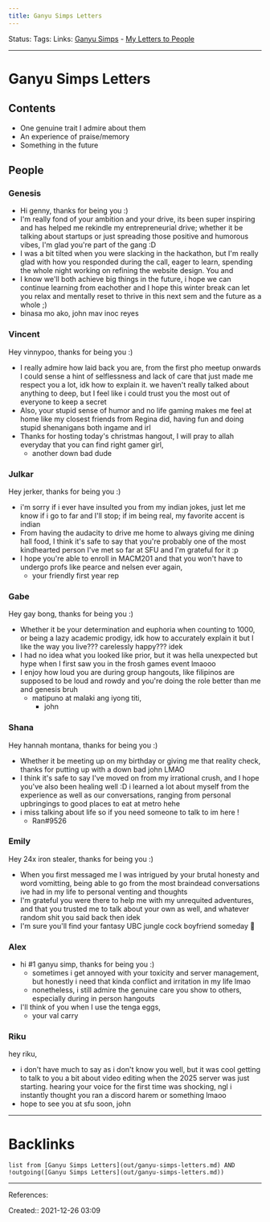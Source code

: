 ```yaml
---
title: Ganyu Simps Letters
---
```

Status: 
Tags: 
Links: [Ganyu Simps](out/ganyu-simps.md) - [My Letters to People](None)
___
# Ganyu Simps Letters
## Contents
- One genuine trait I admire about them
- An experience of praise/memory
- Something in the future
## People
### Genesis
- Hi genny, thanks for being you :)
- I'm really fond of your ambition and your drive, its been super inspiring and has helped me rekindle my entrepreneurial drive; whether it be talking about startups or just spreading those positive and humorous vibes, I'm glad you're part of the gang :D
- I was a bit tilted when you were slacking in the hackathon, but I'm really glad with how you responded during the call, eager to learn, spending the whole night working on refining the website design. You and 
- I know we'll both achieve big things in the future, i hope we can continue learning from eachother and I hope this winter break can let you relax and mentally reset to thrive in this next sem and the future as a whole ;)
-  binasa mo ako, john mav inoc reyes
### Vincent
Hey vinnypoo, thanks for being you :)
- I really admire how laid back you are, from the first pho meetup onwards I could sense a hint of selflessness and lack of care that just made me respect you a lot, idk how to explain it. we haven't really talked about anything to deep, but I feel like i could trust you the most out of everyone to keep a secret
- Also, your stupid sense of humor and no life gaming makes me feel at home like my closest friends from Regina did, having fun and doing stupid shenanigans both ingame and irl
- Thanks for hosting today's christmas hangout, I will pray to allah everyday that you can find right gamer girl,
	- another down bad dude
### Julkar
Hey jerker, thanks for being you :)
- i'm sorry if i ever have insulted you from my indian jokes, just let me know if i go to far and I'll stop; if im being real, my favorite accent is indian
- From having the audacity to drive me home to always giving me dining hall food, I think it's safe to say that you're probably one of the most kindhearted person I've met so far at SFU and I'm grateful for it :p 
- I hope you're able to enroll in MACM201 and that you won't have to undergo profs like pearce and nelsen ever again,
	- your friendly first year rep
### Gabe
Hey gay bong, thanks for being you :)
- Whether it be your determination and euphoria when counting to 1000, or being a lazy academic prodigy, idk how to accurately explain it but I like the way you live??? carelessly happy??? idek
- I had no idea what you looked like prior, but it was hella unexpected but hype when I first saw you in the frosh games event lmaooo
- I enjoy how loud you are during group hangouts, like filipinos are supposed to be loud and rowdy and you're doing the role better than me and genesis bruh
	- matipuno at malaki ang iyong titi,
		- john
### Shana
Hey hannah montana, thanks for being you :)
- Whether it be meeting up on my birthday or giving me that reality check, thanks for putting up with a down bad john LMAO
- I think it's safe to say I've moved on from my irrational crush, and I hope you've also been healing well :D i learned a lot about myself from the experience as well as our conversations, ranging from personal upbringings to good places to eat at metro hehe
- i miss talking about life so if you need someone to talk to im here !
	- Ran#9526
### Emily
Hey 24x iron stealer, thanks for being you :)
- When you first messaged me I was intrigued by your brutal honesty and word vomitting, being able to go from the most braindead conversations ive had in my life to personal venting and thoughts
- I'm grateful you were there to help me with my unrequited adventures, and that you trusted me to talk about your own as well, and whatever random shit you said back then idek
- I'm sure you'll find your fantasy UBC jungle cock boyfriend someday :star_struck:
### Alex
- hi #1 ganyu simp, thanks for being you :)
	- sometimes i get annoyed with your toxicity and server management, but honestly i need that kinda conflict and irritation in my life lmao
	- nonetheless, i still admire the genuine care you show to others, especially during in person hangouts
- I'll think of you when I use the tenga eggs, 
	- your val carry
### Riku
hey riku,
- i don't have much to say as i don't know you well, but it was cool getting to talk to you a bit about video editing when the 2025 server was just starting. hearing your voice for the first time was shocking, ngl i instantly thought you ran a discord harem or something lmaoo
- hope to see you at sfu soon, john
___
# Backlinks
```dataview
list from [Ganyu Simps Letters](out/ganyu-simps-letters.md) AND !outgoing([Ganyu Simps Letters](out/ganyu-simps-letters.md))
```
___
References:

Created:: 2021-12-26 03:09
